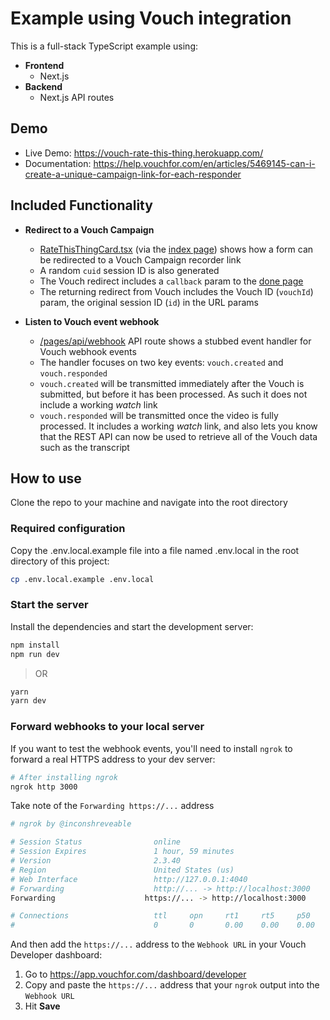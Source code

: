 # Example using Vouch integration

This is a full-stack TypeScript example using:

- **Frontend**
  - Next.js
- **Backend**
  - Next.js API routes

## Demo

- Live Demo: https://vouch-rate-this-thing.herokuapp.com/
- Documentation: https://help.vouchfor.com/en/articles/5469145-can-i-create-a-unique-campaign-link-for-each-responder

## Included Functionality

- **Redirect to a Vouch Campaign**

  - [RateThisThingCard.tsx](components/RateThisThingCard.tsx) (via the [index page](/pages/index.tsx)) shows how a form can be redirected to a Vouch Campaign recorder link
  - A random `cuid` session ID is also generated
  - The Vouch redirect includes a `callback` param to the [done page](pages/done.tsx)
  - The returning redirect from Vouch includes the Vouch ID (`vouchId`) param, the original session ID (`id`) in the URL params

- **Listen to Vouch event webhook**

  - [/pages/api/webhook](/pages/api/webhook.ts) API route shows a stubbed event handler for Vouch webhook events
  - The handler focuses on two key events: `vouch.created` and `vouch.responded`
  - `vouch.created` will be transmitted immediately after the Vouch is submitted, but before it has been processed. As such it does not include a working _watch_ link
  - `vouch.responded` will be transmitted once the video is fully processed. It includes a working _watch_ link, and also lets you know that the REST API can now be used to retrieve all of the Vouch data such as the transcript

## How to use

Clone the repo to your machine and navigate into the root directory

### Required configuration

Copy the .env.local.example file into a file named .env.local in the root directory of this project:

```sh
cp .env.local.example .env.local
```

### Start the server

Install the dependencies and start the development server:

```sh
npm install
npm run dev
```

> OR

```sh
yarn
yarn dev
```

### Forward webhooks to your local server

If you want to test the webhook events, you'll need to install `ngrok` to forward a real HTTPS address to your dev server:

```sh
# After installing ngrok
ngrok http 3000
```

Take note of the `Forwarding https://...` address

```sh
# ngrok by @inconshreveable                                                                (Ctrl+C to quit)

# Session Status                online
# Session Expires               1 hour, 59 minutes
# Version                       2.3.40
# Region                        United States (us)
# Web Interface                 http://127.0.0.1:4040
# Forwarding                    http://... -> http://localhost:3000
Forwarding                    https://... -> http://localhost:3000

# Connections                   ttl     opn     rt1     rt5     p50     p90
#                               0       0       0.00    0.00    0.00    0.00
```

And then add the `https://...` address to the `Webhook URL` in your Vouch Developer dashboard:

1. Go to https://app.vouchfor.com/dashboard/developer
2. Copy and paste the `https://...` address that your `ngrok` output into the `Webhook URL`
3. Hit **Save**
